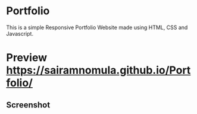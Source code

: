 # Portfolio
This is a simple Responsive Portfolio Website made using HTML, CSS and Javascript.

# Preview https://sairamnomula.github.io/Portfolio/
## Screenshot


